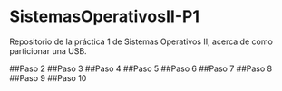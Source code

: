 # SistemasOperativosII-P1
Repositorio de la práctica 1 de Sistemas Operativos II, acerca de como particionar una USB.

##Paso 2
##Paso 3
##Paso 4
##Paso 5
##Paso 6
##Paso 7
##Paso 8
##Paso 9
##Paso 10
